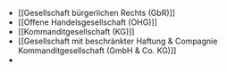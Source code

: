 - [[Gesellschaft bürgerlichen Rechts (GbR)]]
- [[Offene Handelsgesellschaft (OHG)]]
- [[Kommanditgesellschaft (KG)]]
- [[Gesellschaft mit beschränkter Haftung & Compagnie Kommanditgesellschaft (GmbH & Co. KG)]]
-